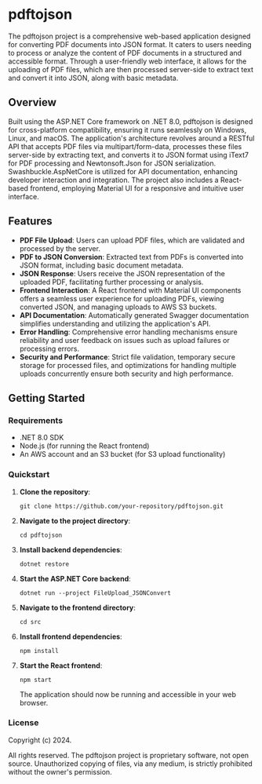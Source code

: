 # pdftojson

The pdftojson project is a comprehensive web-based application designed for converting PDF documents into JSON format. It caters to users needing to process or analyze the content of PDF documents in a structured and accessible format. Through a user-friendly web interface, it allows for the uploading of PDF files, which are then processed server-side to extract text and convert it into JSON, along with basic metadata.

## Overview

Built using the ASP.NET Core framework on .NET 8.0, pdftojson is designed for cross-platform compatibility, ensuring it runs seamlessly on Windows, Linux, and macOS. The application's architecture revolves around a RESTful API that accepts PDF files via multipart/form-data, processes these files server-side by extracting text, and converts it to JSON format using iText7 for PDF processing and Newtonsoft.Json for JSON serialization. Swashbuckle.AspNetCore is utilized for API documentation, enhancing developer interaction and integration. The project also includes a React-based frontend, employing Material UI for a responsive and intuitive user interface.

## Features

- **PDF File Upload**: Users can upload PDF files, which are validated and processed by the server.
- **PDF to JSON Conversion**: Extracted text from PDFs is converted into JSON format, including basic document metadata.
- **JSON Response**: Users receive the JSON representation of the uploaded PDF, facilitating further processing or analysis.
- **Frontend Interaction**: A React frontend with Material UI components offers a seamless user experience for uploading PDFs, viewing converted JSON, and managing uploads to AWS S3 buckets.
- **API Documentation**: Automatically generated Swagger documentation simplifies understanding and utilizing the application's API.
- **Error Handling**: Comprehensive error handling mechanisms ensure reliability and user feedback on issues such as upload failures or processing errors.
- **Security and Performance**: Strict file validation, temporary secure storage for processed files, and optimizations for handling multiple uploads concurrently ensure both security and high performance.

## Getting Started

### Requirements

- .NET 8.0 SDK
- Node.js (for running the React frontend)
- An AWS account and an S3 bucket (for S3 upload functionality)

### Quickstart

1. **Clone the repository**:
   ```
   git clone https://github.com/your-repository/pdftojson.git
   ```
2. **Navigate to the project directory**:
   ```
   cd pdftojson
   ```
3. **Install backend dependencies**:
   ```
   dotnet restore
   ```
4. **Start the ASP.NET Core backend**:
   ```
   dotnet run --project FileUpload_JSONConvert
   ```
5. **Navigate to the frontend directory**:
   ```
   cd src
   ```
6. **Install frontend dependencies**:
   ```
   npm install
   ```
7. **Start the React frontend**:
   ```
   npm start
   ```
   The application should now be running and accessible in your web browser.

### License

Copyright (c) 2024.

All rights reserved. The pdftojson project is proprietary software, not open source. Unauthorized copying of files, via any medium, is strictly prohibited without the owner's permission.